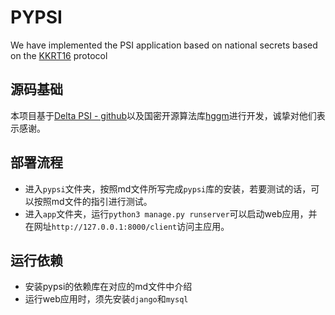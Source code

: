 # PYPSI
We have implemented the PSI application based on national secrets based on the [KKRT16](https://eprint.iacr.org/2016/799) protocol
## 源码基础
本项目基于[Delta PSI - github](https://github.com/delta-mpc/python-psi)以及国密开源算法库[hggm](https://gitee.com/basddsa/hggm/tree/master)进行开发，诚挚对他们表示感谢。
## 部署流程
* 进入`pypsi`文件夹，按照md文件所写完成`pypsi`库的安装，若要测试的话，可以按照md文件的指引进行测试。
* 进入`app`文件夹，运行`python3 manage.py runserver`可以启动web应用，并在网址`http://127.0.0.1:8000/client`访问主应用。
## 运行依赖
* 安装pypsi的依赖库在对应的md文件中介绍
* 运行web应用时，须先安装`django`和`mysql`
